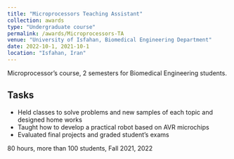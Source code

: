 ```yaml
---
title: "Microprocessors Teaching Assistant"
collection: awards
type: "Undergraduate course"
permalink: /awards/Microprocessors-TA
venue: "University of Isfahan, Biomedical Engineering Department"
date: 2022-10-1, 2021-10-1
location: "Isfahan, Iran"
---
```


Microprocessor’s course, 2 semesters for Biomedical Engineering students.

## Tasks


* Held classes to solve problems and new samples of each topic and designed home works
* Taught how to develop a practical robot based on AVR microchips 
* Evaluated final projects and graded student’s exams

80 hours, more than 100 students, 
Fall 2021, 2022

